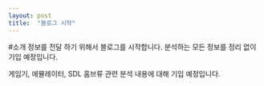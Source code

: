 ```yaml
---
layout: post
title:  "블로그 시작"
---
```


#소개
정보를 전달 하기 위해서 블로그를 시작합니다.
분석하는 모든 정보를 정리 없이 기입 예정입니다.

게임기, 에뮬레이터, SDL 홈브류 관련 분석 내용에 대해 기입 예정입니다.
